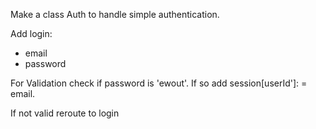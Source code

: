 Make a class Auth to handle simple authentication.

Add login: 
- email
- password

For Validation check if password is 'ewout'. If so add session[userId']: = email.

If not valid reroute to login